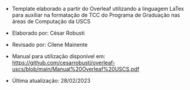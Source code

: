 - Template elaborado a partir do Overleaf utilizando a linguagem LaTex para auxiliar na formatação de TCC do Programa de Graduação nas áreas de Computação da USCS  

- Elaborado por: César Robusti 

- Revisado por: Cilene Mainente 

- Manual para utilização disponível em: https://github.com/cesarrobusti/overleaf-uscs/blob/main/Manual%20Overleaf%20USCS.pdf 

- Última atualização: 28/02/2023 
